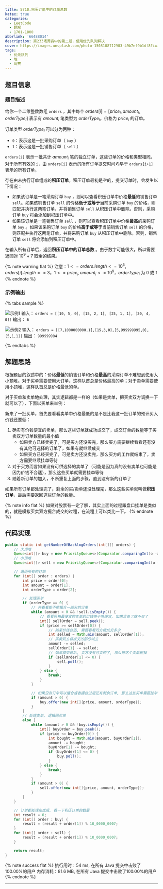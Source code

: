 ```yaml
---
title: 5710.积压订单中的订单总数
katex: true
categories:
  - LeetCode
  - 题解
  - 1701-1800
abbrlink: '66488014'
description: 第233场周赛中的第二题，使用优先队列解决
cover: https://images.unsplash.com/photo-1508108712903-49b7ef9b1df8?ixid=MXwxMjA3fDB8MHxwaG90by1wYWdlfHx8fGVufDB8fHw%3D&ixlib=rb-1.2.1&auto=format&fit=crop&w=1650&q=80
tags:
  - 优先队列
  - 堆
  - 周赛
---
```


## 题目信息

### 题目描述

给你一个二维整数数组 `orders` ，其中每个 $orders[i] = [price_i, amount_i, orderType_i]$ 表示有 $amount_i$ 笔类型为 $orderType_i$，价格为 $price_i$ 的订单。

订单类型 $orderType_i$ 可以分为两种：

- `0`：表示这是一批采购订单（ `buy` ）
- `1`：表示这是一批销售订单（ `sell` ）

`orders[i]` 表示一批共计 $amount_i$ 笔的独立订单，这些订单的价格和类型相同。对于所有有效的 `i`，由 `orders[i]` 表示的所有订单提交时间均早于 `orders[i+1]` 表示的所有订单。

存在由未执行订单组成的**积压订单**。积压订单最初是空的，提交订单时，会发生以下情况：

- 如果该订单是一笔采购订单 `buy` ，则可以查看积压订单中价格**最低**的销售订单 `sell`。如果该销售订单 `sell` 的价格**低于或等于**当前采购订单 `buy` 的价格，则匹配并执行这两笔订单，并将销售订单 `sell` 从积压订单中删除。否则，采购订单 `buy` 将会添加到积压订单中。
- 如果该订单是一笔销售订单 `sell` ，则可以查看积压订单中价格**最高**的采购订单 `buy` 。如果该采购订单 `buy` 的价格**高于或等于**当前销售订单 `sell` 的价格，则匹配并执行这两笔订单，并将采购订单 `buy` 从积压订单中删除。否则，销售订单 `sell` 将会添加到积压订单中。

在输入所有订单后，返回**积压订单中的订单总数** 。由于数字可能很大，所以需要返回对 $10^9 + 7$ 取余的结果。

{% note warning flat %}
注意：$1 <= orders.length <= 10^5$，$orders[i].length == 3$，$1 <= price_i, amount_i <= 10^9$，$orderType_i$ 为 0 或 1
{% endnote %}

### 示例输出

{% tabs sample %}
<!-- tab 示例输出1 -->
![示例1](https://assets.leetcode-cn.com/aliyun-lc-upload/uploads/2021/03/21/ex1.png)
输入： `orders = [[10, 5, 0], [15, 2, 1], [25, 1, 1], [30, 4, 0]]`
输出： `6`
<!-- endtab -->

<!-- tab 示例输出2 -->
![示例2](https://assets.leetcode-cn.com/aliyun-lc-upload/uploads/2021/03/21/ex2.png)
输入： `orders = [[7,1000000000,1],[15,3,0],[5,999999995,0],[5,1,1]]`
输出： `999999984`
<!-- endtab -->
{% endtabs %}

## 解题思路

根据题目的叙述中的：价格**最低**的销售订单和价格**最高**的采购订单不难想到使用大小顶堆。对于买单需要使用大订单，这样队首总是价格最高的单；对于卖单需要使用小顶堆，这样队首总是价格最低的单。

对于买单和卖单地处理，其实逻辑都是一样的（如果是卖单，把买卖双方调换一下就可以了），下面以买单来举例：

新来了一批买单，首先要看看卖单中价格最低的是不是比我这一批订单的预计买入价钱还要低：
1. 确实有价钱便宜的卖单，那么这些订单就成功成交了，成交订单的数量等于买卖双方订单数量的最小值
   - 如果卖方已经卖完了，可是买方还没买完，那么买方需要继续看看还有没有其他可选择的订单了，如果有就继续成交
   - 如果买方已经买完了，可是卖方还没卖完，那么买方的工作就结束了，卖方需要继续挂单等待
2. 对于买方而言如果没有可供选择的卖单了（可能是因为真的没有卖单也可能是因为价钱不合适），那么这些买单就需要挂单等待
3. 随着新订单的加入，不断重复上面的步骤，直到没有新的订单了

如果所有订单都处理完了，剩余的买/卖单还没处理完，那么这些买单就叫做**积压订单**，最后需要返回这些订单的数量。

{% note info flat %}
如果对股票有一定了解，其实上面的过程跟盘口挂单是类似的，就是模拟买卖双方撮合成交的过程，在流程上可以类比一下。
{% endnote %}

## 代码实现

```java
public static int getNumberOfBacklogOrders(int[][] orders) {
    // 大顶堆
    Queue<int[]> buy = new PriorityQueue<>(Comparator.comparingInt(o -> -o[0]));
    // 小顶堆
    Queue<int[]> sell = new PriorityQueue<>(Comparator.comparingInt(o -> o[0]));

    // 遍历所有的订单
    for (int[] order : orders) {
        int price = order[0];
        int amount = order[1];
        int orderType = order[2];

        // 处理买单
        if (orderType == 0) {
            // 先看看能不能撮合一部分的订单
            while (amount > 0 && !sell.isEmpty()) {
                // 看看价格最便宜的卖单的价钱够不够便宜, 如果太贵了就不买了
                int[] sellOrder = sell.peek();
                if (price >= sellOrder[0]) {
                    // 如果价钱合适, 需要看看双方能成交多少
                    int selled = Math.min(amount, sellOrder[1]);
                    // 买卖双方将成交的部分减去
                    amount -= selled;
                    sellOrder[1] -= selled;
                    // 如果成交过后, 卖方没有可卖的了, 那么把这个卖单删掉
                    if (sellOrder[1] <= 0) {
                        sell.poll();
                    }
                } else {
                    break;
                }
            }

            // 如果没有订单可以撮合或者撮合过后还有剩余订单, 那么这些买单需要挂单等待
            if (amount > 0) {
                buy.offer(new int[]{price, amount, orderType});
            }
        }
        // 处理卖单, 逻辑同买单
        else {
            while (amount > 0 && !buy.isEmpty()) {
                int[] buyOrder = buy.peek();
                if (price <= buyOrder[0]) {
                    int bought = Math.min(amount, buyOrder[1]);
                    amount -= bought;
                    buyOrder[1] -= bought;
                    if (buyOrder[1] <= 0) {
                        buy.poll();
                    }
                } else {
                    break;
                }
            }
            if (amount > 0) {
                sell.offer(new int[]{price, amount, orderType});
            }
        }
    }

    // 订单都处理完成后, 看一下积压订单的数量
    int result = 0;
    for (int[] order : buy) {
        result = (result + order[1]) % 10_0000_0007;
    }
    for (int[] order : sell) {
        result = (result + order[1]) % 10_0000_0007;
    }

    return result;
}
```

{% note success flat %}
执行用时：54 ms, 在所有 Java 提交中击败了100.00%的用户
内存消耗：81.6 MB, 在所有 Java 提交中击败了100.00%的用户
{% endnote %}

---
